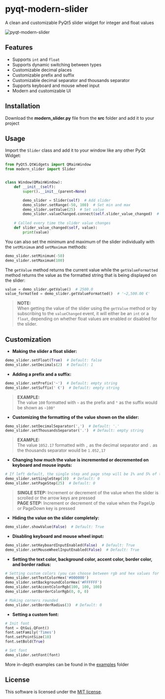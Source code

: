# pyqt-modern-slider
A clean and customizable PyQt5 slider widget for integer and float values

![pyqt-modern-slider](https://github.com/niklashenning/pyqt-modern-slider/assets/58544929/b741e06c-1efa-44c8-8c7e-e35ca1c0f348)

## Features
* Supports `int` and `float`
* Supports dynamic switching between types
* Customizable decimal places
* Customizable prefix and suffix
* Customizable decimal separator and thousands separator
* Supports keyboard and mouse wheel input
* Modern and customizable UI

## Installation
Download the **modern_slider.py** file from the **src** folder and add it to your project

## Usage
Import the `Slider` class and add it to your window like any other PyQt Widget:
```python
from PyQt5.QtWidgets import QMainWindow
from modern_slider import Slider


class Window(QMainWindow):
    def __init__(self):
        super().__init__(parent=None)

        demo_slider = Slider(self)  # Add slider
        demo_slider.setRange(-50, 100)  # Set min and max
        demo_slider.setValue(25)  # Set value
        demo_slider.valueChanged.connect(self.slider_value_changed)  # Connect change event
    
    # Called every time the slider value changes
    def slider_value_changed(self, value):
        print(value)
```

You can also set the minimum and maximum of the slider individually with the `setMinimum` and `setMaximum` methods:
```python
demo_slider.setMinimum(-50)
demo_slider.setMaximum(100)
```

The `getValue` method returns the current value while the `getValueFormatted` method returns the value as the formatted string that is being displayed on the slider:
```python
value = demo_slider.getValue()  # 2500.0
value_formatted = demo_slider.getValueFormatted()  # '~2,500.00 €'
```

> **NOTE:** <br>When getting the value of the slider using the `getValue` method or by subscribing to the `valueChanged` event, it will either be an `int` or a `float`, depending on whether float values are enabled or disabled for the slider.

## Customization

* **Making the slider a float slider:**
```python
demo_slider.setFloat(True)  # Default: false
demo_slider.setDecimals(2)  # Default: 1
```

* **Adding a prefix and a suffix:**
```python
demo_slider.setPrefix('~')  # Default: empty string
demo_slider.setSuffix(' €')  # Default: empty string
```

> **EXAMPLE:** <br>The value `100` formatted with `~` as the prefix and `°` as the suffix would be shown as `~100°`


* **Customizing the formatting of the value shown on the slider:**
```python
demo_slider.setDecimalSeparator(',')  # Default: '.'
demo_slider.setThousandsSeparator('.')  # Default: empty string
```
> **EXAMPLE:** <br>The value `1052.17` formatted with `,` as the decimal separator and `.` as the thousands separator would be `1.052,17`

* **Changing how much the value is incremented or decremented on keyboard and mouse inputs:**
```python
# If left default, the single step and page step will be 1% and 5% of the slider's value range
demo_slider.setSingleStep(10)  # Default: 0
demo_slider.setPageStep(25)  # Default: 0
```

> **SINGLE STEP:** Increment or decrement of the value when the slider is scrolled or the arrow keys are pressed<br>
> **PAGE STEP:** Increment or decrement of the value when the PageUp or PageDown key is pressed

* **Hiding the value on the slider completely:**
```python
demo_slider.showValue(False)  # Default: True
```

* **Disabling keyboard and mouse wheel input:**
```python
demo_slider.setKeyboardInputEnabled(False)  # Default: True
demo_slider.setMouseWheelInputEnabled(False)  # Default: True
```

* **Setting the text color, background color, accent color, border color, and border radius:**
```python
# Setting custom colors (you can choose between rgb and hex values for each color)
demo_slider.setTextColorHex('#000000')
demo_slider.setBackgroundColorHex('#FFFFFF')
demo_slider.setAccentColorRgb(100, 100, 100)
demo_slider.setBorderColorRgb(0, 0, 0)

# Making corners rounded
demo_slider.setBorderRadius(3)  # Default: 0
```

* **Setting a custom font:**
```python
# Init font
font = QtGui.QFont()
font.setFamily('Times')
font.setPointSize(10)
font.setBold(True)

# Set font
demo_slider.setFont(font)
```

More in-depth examples can be found in the [examples](examples) folder

## License
This software is licensed under the [MIT license](LICENSE).
